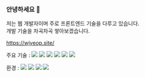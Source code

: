 ### 안녕하세요 👋
저는 웹 개발자이며 주로 프론트엔드 기술을 다루고 있습니다.<br>
개발 기술을 차곡차곡 쌓아보겠습니다.

https://wjyeop.site/

주요 기술 : 
<img src="https://img.shields.io/badge/JavaScript-F7DF1E?style=plastic&logo=JavaScript&logoColor=white"/>
<img src="https://img.shields.io/badge/TypeScript-3178C6?style=plastic&logo=TypeScript&logoColor=white"/>
<img src="https://img.shields.io/badge/HTML-E34F26?style=plastic&logo=HTML&logoColor=white"/>
<img src="https://img.shields.io/badge/CSS-1572B6?style=plastic&logo=CSS&logoColor=white"/>
<img src="https://img.shields.io/badge/React-61DAFB?style=plastic&logo=React&logoColor=white"/>
<img src="https://img.shields.io/badge/Recoil-61DAFB?style=plastic&logo=Recoil&logoColor=white"/>

환경 :
<img src="https://img.shields.io/badge/Github-181717?style=plastic&logo=Github&logoColor=white"/>
<img src="https://img.shields.io/badge/Postman-FF6C37?style=plastic&logo=Postman&logoColor=white"/>
<img src="https://img.shields.io/badge/Swagger-85EA2D?style=plastic&logo=Swagger&logoColor=white"/>
<img src="https://img.shields.io/badge/Figma-F24E1E?style=plastic&logo=Figma&logoColor=white"/>
